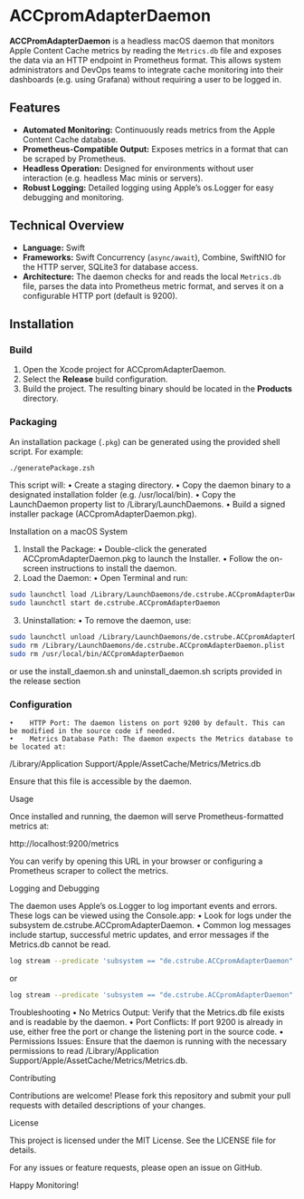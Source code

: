 # ACCpromAdapterDaemon

**ACCPromAdapterDaemon** is a headless macOS daemon that monitors Apple Content Cache metrics by reading the `Metrics.db` file and exposes the data via an HTTP endpoint in Prometheus format. This allows system administrators and DevOps teams to integrate cache monitoring into their dashboards (e.g. using Grafana) without requiring a user to be logged in.

## Features

- **Automated Monitoring:** Continuously reads metrics from the Apple Content Cache database.
- **Prometheus-Compatible Output:** Exposes metrics in a format that can be scraped by Prometheus.
- **Headless Operation:** Designed for environments without user interaction (e.g. headless Mac minis or servers).
- **Robust Logging:** Detailed logging using Apple’s os.Logger for easy debugging and monitoring.

## Technical Overview

- **Language:** Swift
- **Frameworks:** Swift Concurrency (`async/await`), Combine, SwiftNIO for the HTTP server, SQLite3 for database access.
- **Architecture:** The daemon checks for and reads the local `Metrics.db` file, parses the data into Prometheus metric format, and serves it on a configurable HTTP port (default is 9200).

## Installation

### Build

1. Open the Xcode project for ACCpromAdapterDaemon.
2. Select the **Release** build configuration.
3. Build the project. The resulting binary should be located in the **Products** directory.

### Packaging

An installation package (`.pkg`) can be generated using the provided shell script. For example:

```bash
./generatePackage.zsh
```

This script will:
•   Create a staging directory.
•   Copy the daemon binary to a designated installation folder (e.g. /usr/local/bin).
•   Copy the LaunchDaemon property list to /Library/LaunchDaemons.
•   Build a signed installer package (ACCpromAdapterDaemon.pkg).

Installation on a macOS System
1.  Install the Package:
•   Double-click the generated ACCpromAdapterDaemon.pkg to launch the Installer.
•   Follow the on-screen instructions to install the daemon.
2.  Load the Daemon:
•   Open Terminal and run:

```bash
sudo launchctl load /Library/LaunchDaemons/de.cstrube.ACCpromAdapterDaemon.plist
sudo launchctl start de.cstrube.ACCpromAdapterDaemon
```

3.    Uninstallation:
    •    To remove the daemon, use:

```bash
sudo launchctl unload /Library/LaunchDaemons/de.cstrube.ACCpromAdapterDaemon.plist
sudo rm /Library/LaunchDaemons/de.cstrube.ACCpromAdapterDaemon.plist
sudo rm /usr/local/bin/ACCpromAdapterDaemon
```

or use the install_daemon.sh and uninstall_daemon.sh scripts provided in the release section

### Configuration
    •    HTTP Port: The daemon listens on port 9200 by default. This can be modified in the source code if needed.
    •    Metrics Database Path: The daemon expects the Metrics database to be located at:

/Library/Application Support/Apple/AssetCache/Metrics/Metrics.db

Ensure that this file is accessible by the daemon.

Usage

Once installed and running, the daemon will serve Prometheus-formatted metrics at:

http://localhost:9200/metrics

You can verify by opening this URL in your browser or configuring a Prometheus scraper to collect the metrics.

Logging and Debugging

The daemon uses Apple’s os.Logger to log important events and errors. These logs can be viewed using the Console.app:
    •    Look for logs under the subsystem de.cstrube.ACCpromAdapterDaemon.
    •    Common log messages include startup, successful metric updates, and error messages if the Metrics.db cannot be read.
```bash
log stream --predicate 'subsystem == "de.cstrube.ACCpromAdapterDaemon"' --info
```

or
```bash
log stream --predicate 'subsystem == "de.cstrube.ACCpromAdapterDaemon" AND eventType == logEvent' --debug
```

Troubleshooting
    •    No Metrics Output: Verify that the Metrics.db file exists and is readable by the daemon.
    •    Port Conflicts: If port 9200 is already in use, either free the port or change the listening port in the source code.
    •    Permissions Issues: Ensure that the daemon is running with the necessary permissions to read /Library/Application Support/Apple/AssetCache/Metrics/Metrics.db.

Contributing

Contributions are welcome! Please fork this repository and submit your pull requests with detailed descriptions of your changes.

License

This project is licensed under the MIT License. See the LICENSE file for details.

For any issues or feature requests, please open an issue on GitHub.

Happy Monitoring!
